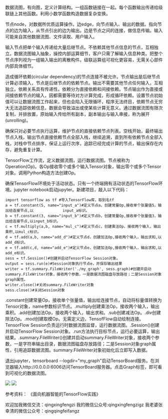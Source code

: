数据流图，有向图，定义计算结构。一组函数链接在一起。每个函数输出传递给级联链上其他函数。利用小数学函数构造数据复杂变换。

节点node，对数据所优质运算操作。边edge，向节点输入、输出的数据。指向节点的边为输入，从节点引出的边为输出。边是节点之间的连接，做信息传输。输入可能来自其他数据流图、文件读取、用户输入。

输入节点把单个输入传递给大量后继节点。不依赖其他节点信息的节点，互相独立。数据流图输入抽象，操控内部运算细节，客户只需了解输入信息种类。把整个节点序列视为一组输入输出的离散构件。级联运算组可视化更容易，无需关心部件内部具体细节。

造成循环依赖(circular dependency)的节点连接不被允许。节点输出是后继节点计算必须输入，节点是后继节点的依赖节点。输出不需要其他节点任何输入，互相独立。依赖关系具有传递性。依赖分为直接依赖和间接依赖。节点输出作为直接或间接依赖节点的输入，因都需要等待对方计算完成，形成循环依赖。设置节点初始值可以让数据流图工作起来，但也会陷入无限循环，程序无法终目，依赖节点无穷大无法追踪依赖信息，数据会导致溢出或使某些计算无意义。通过数据流图有限次复制，并排放置，原始输入传给所有副本，副本输出与输入串接，称为展开(unrolling)。

确保只对必要节点执行运算，维护节点的直接依赖节点列表。空栈开始，最终输出节点入栈，输出节点直接依赖节点全部入栈，继续追溯，直到所有依赖节点全部入栈，对栈中节点排序，保证上运行次序，追踪已经完成计算的节点，输出保存在内存，避免重复计算。

TensorFlow工作流，定义数据流图，运行数据流图。节点被称为Operation(Op)。各Op接收零个或多个输入Tensor对象，输出零个或多个Tensor对象。调用Python构造方法创建Op。

确保TensorFlow环境处于活动状态。只有一个终端拥有活动状态的TensorFlow环境。jupyter notebook启动jupyter。新建项目，敲入以下代码：

    import tensorflow as tf #导入TensorFlow库，取别名tf
    a = tf.constant(5, name="input_a")#定义节点a，创建常量Op,接收单个张量值5，输出给连接节点,以             input_a标识。
    b = tf.constant(3, name="input_b")#定义节点b，创建常量Op,接收单个张量值3，输出给连接节点,以input_b标识。
    c = tf.multiply(a,b, name="mul_c")#定义节点c，创建乘法Op，接收两个输入，输出乘积,以mul_c标识。
    d = tf.add(a,b, name="add_d")#定义节点d，创建加法Op,接收两个输入，输出求和,以add_d标识。
    e = tf.add(c,d, name="add_e")#定义节点e，创建加法Op,接收两个输入，输出求和,以add_e标识。
    sess = tf.Session()#创建并启动TensorFlow Session对象。
    output = sess.run(e)#Session对象执行节点e，并保存输出结果
    writer = tf.summary.FileWriter('./my_graph', sess.graph)#创建并启动summary.FileWriter对象，接收两个参数，一是数据流图磁盘存放路径；二是Session对象graph属性。
    writer.close()#关闭summary.FileWriter对象
    sess.close()#关闭Session对象

.constant创建常量Op，接收单个张量值，输出给连接节点，自动将标量值转换为Tensor对象，name参数标识节点。.multiply创建乘法Op，接收两个输入，输出乘积。.add创建加法Op，接收两个输入，输出求和。.sub创建减法Op。.div创建除法Op。.mod创建取模Op。无需定义边，TensofFlow自动绘制连接。TensorFlow Session负责运行时数据流图监督，运行数据流图。.Session()创建并启动TensorFlow Session对象。.run方法执行目标节点，运行必要运算，输出结果。.summary.FileWriter()创建并启动summary.FileWriter对象，接收两个参数，一是字符串输出目录，数据流图磁盘存放路径；二是Session对象graph属性，引用追踪数据流图。summary.FileWriter对象初始化后立即写入数据。

退出jupyter，tensorboard --logdir="my_graph"启动TensorBoard服务。在浏览器输入http://0.0.0.0:6006访问TensorBoard服务器。点击Graph标签，即可看到可视化的数据流图。

![](http://upload-images.jianshu.io/upload_images/80690-c3b745f5d1ac9ceb?imageMogr2/auto-orient/strip%7CimageView2/2/w/1240)
![](http://upload-images.jianshu.io/upload_images/80690-925d8b2dc1aabcf5?imageMogr2/auto-orient/strip%7CimageView2/2/w/1240)

参考资料：
《面向机器智能的TensorFlow实践》

欢迎加我微信交流：qingxingfengzi
我的微信公众号:qingxingfengzigz
我老婆张幸清的微信公众号：qingqingfeifangz